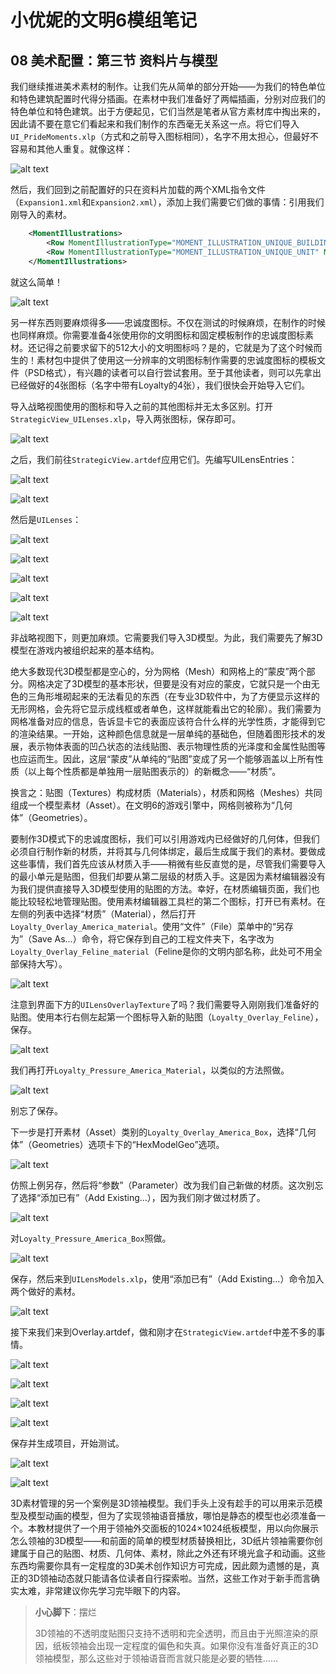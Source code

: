 # 小优妮的文明6模组笔记

## 08 美术配置：第三节 资料片与模型

我们继续推进美术素材的制作。让我们先从简单的部分开始——为我们的特色单位和特色建筑配置时代得分插画。在素材中我们准备好了两幅插画，分别对应我们的特色单位和特色建筑。出于方便起见，它们当然是笔者从官方素材库中掏出来的，因此请不要在意它们看起来和我们制作的东西毫无关系这一点。将它们导入`UI_PrideMoments.xlp`（方式和之前导入图标相同），名字不用太担心，但最好不容易和其他人重复。就像这样：

![alt text](image.png)

然后，我们回到之前配置好的只在资料片加载的两个XML指令文件（`Expansion1.xml`和`Expansion2.xml`），添加上我们需要它们做的事情：引用我们刚导入的素材。

```xml
	<MomentIllustrations>
		<Row MomentIllustrationType="MOMENT_ILLUSTRATION_UNIQUE_BUILDING" MomentDataType="MOMENT_DATA_BUILDING" GameDataType="BUILDING_LITTER_BOX" Texture="Moment_Infrastructure_Feline"/>
		<Row MomentIllustrationType="MOMENT_ILLUSTRATION_UNIQUE_UNIT" MomentDataType="MOMENT_DATA_UNIT" GameDataType="UNIT_FELINE_KITTEN" Texture="Moment_UniqueUnit_Feline"/>
	</MomentIllustrations>
```

就这么简单！

![alt text](image-22.png)

另一样东西则要麻烦得多——忠诚度图标。不仅在测试的时候麻烦，在制作的时候也同样麻烦。你需要准备4张使用你的文明图标和固定模板制作的忠诚度图标素材。还记得之前要求留下的512大小的文明图标吗？是的，它就是为了这个时候而生的！素材包中提供了使用这一分辨率的文明图标制作需要的忠诚度图标的模板文件（PSD格式），有兴趣的读者可以自行尝试套用。至于其他读者，则可以先拿出已经做好的4张图标（名字中带有Loyalty的4张），我们很快会开始导入它们。

导入战略视图使用的图标和导入之前的其他图标并无太多区别。打开`StrategicView_UILenses.xlp`，导入两张图标，保存即可。

![alt text](image-1.png)

之后，我们前往`StrategicView.artdef`应用它们。先编写UILensEntries：

![alt text](image-2.png)

![alt text](image-3.png)

然后是`UILenses`：

![alt text](image-4.png)

![alt text](image-5.png)

![alt text](image-6.png)

![alt text](image-7.png)

![alt text](image-8.png)

非战略视图下，则更加麻烦。它需要我们导入3D模型。为此，我们需要先了解3D模型在游戏内被组织起来的基本结构。

绝大多数现代3D模型都是空心的，分为网格（Mesh）和网格上的“蒙皮”两个部分。网格决定了3D模型的基本形状，但要是没有对应的蒙皮，它就只是一个由无色的三角形堆砌起来的无法看见的东西（在专业3D软件中，为了方便显示这样的无形网格，会先将它显示成线框或者单色，这样就能看出它的轮廓）。我们需要为网格准备对应的信息，告诉显卡它的表面应该符合什么样的光学性质，才能得到它的渲染结果。一开始，这种颜色信息就是一层单纯的基础色，但随着图形技术的发展，表示物体表面的凹凸状态的法线贴图、表示物理性质的光泽度和金属性贴图等也应运而生。因此，这层“蒙皮”从单纯的“贴图”变成了另一个能够涵盖以上所有性质（以上每个性质都是单独用一层贴图表示的）的新概念——“材质”。

换言之：贴图（Textures）构成材质（Materials），材质和网格（Meshes）共同组成一个模型素材（Asset）。在文明6的游戏引擎中，网格则被称为“几何体”（Geometries）。

要制作3D模式下的忠诚度图标，我们可以引用游戏内已经做好的几何体，但我们必须自行制作新的材质，并将其与几何体绑定，最后生成属于我们的素材。要做成这些事情，我们首先应该从材质入手——稍微有些反直觉的是，尽管我们需要导入的最小单元是贴图，但我们却要从第二层级的材质入手。这是因为素材编辑器没有为我们提供直接导入3D模型使用的贴图的方法。幸好，在材质编辑页面，我们也能比较轻松地管理贴图。使用素材编辑器工具栏的第二个图标，打开已有素材。在左侧的列表中选择“材质”（Material），然后打开`Loyalty_Overlay_America_material`。使用“文件”（File）菜单中的“另存为”（Save As...）命令，将它保存到自己的工程文件夹下，名字改为`Loyalty_Overlay_Feline_material`（Feline是你的文明内部名称，此处可不用全部保持大写）。

![alt text](image-9.png)

注意到界面下方的`UILensOverlayTexture`了吗？我们需要导入刚刚我们准备好的贴图。使用本行右侧左起第一个图标导入新的贴图（`Loyalty_Overlay_Feline`），保存。

![alt text](image-10.png)

我们再打开`Loyalty_Pressure_America_Material`，以类似的方法照做。

![alt text](image-11.png)

别忘了保存。

下一步是打开素材（Asset）类别的`Loyalty_Overlay_America_Box`，选择“几何体”（Geometries）选项卡下的“HexModelGeo”选项。

![alt text](image-12.png)

仿照上例另存，然后将“参数”（Parameter）改为我们自己新做的材质。这次别忘了选择“添加已有”（Add Existing...），因为我们刚才做过材质了。

![alt text](image-14.png)

对`Loyalty_Pressure_America_Box`照做。

![alt text](image-15.png)

保存，然后来到`UILensModels.xlp`，使用“添加已有”（Add Existing...）命令加入两个做好的素材。

![alt text](image-16.png)

接下来我们来到Overlay.artdef，做和刚才在`StrategicView.artdef`中差不多的事情。

![alt text](image-17.png)

![alt text](image-18.png)

![alt text](image-19.png)

![alt text](image-20.png)

保存并生成项目，开始测试。

![alt text](image-21.png)

![alt text](image-23.png)

3D素材管理的另一个案例是3D领袖模型。我们手头上没有趁手的可以用来示范模型及模型动画的模型，但为了实现领袖语音播放，哪怕是静态的模型也必须准备一个。本教材提供了一个用于领袖外交面板的1024×1024纸板模型，用以向你展示怎么领袖的3D模型——和前面的简单的模型材质替换相比，3D纸片领袖需要你创建属于自己的贴图、材质、几何体、素材，除此之外还有环境光盒子和动画。这些东西均需要你具有一定程度的3D美术创作知识方可完成，因此颇为遗憾的是，真正的3D领袖动态就只能请各位读者自行探索啦。当然，这些工作对于新手而言确实太难，非常建议你先学习完毕眼下的内容。

>**小心脚下**：摆烂
>
>3D领袖的不透明度贴图只支持不透明和完全透明，而且由于光照渲染的原因，纸板领袖会出现一定程度的偏色和失真。如果你没有准备好真正的3D领袖模型，那么这些对于领袖语音而言就只能是必要的牺牲……


